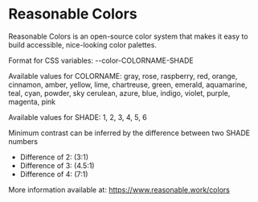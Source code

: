 # Reasonable Colors
Reasonable Colors is an open-source color system that makes it easy to build accessible, nice-looking color palettes.

Format for CSS variables: --color-COLORNAME-SHADE

Available values for COLORNAME:
	gray,
	rose, raspberry, red, orange, cinnamon, amber, yellow, lime,
	chartreuse, green, emerald, aquamarine, teal, cyan, powder, sky
	cerulean, azure, blue, indigo, violet, purple, magenta, pink

Available values for SHADE:
	1, 2, 3, 4, 5, 6

Minimum contrast can be inferred by the difference between two SHADE numbers

- Difference of 2: (3:1)
- Difference of 3: (4.5:1)
- Difference of 4: (7:1)

More information available at: https://www.reasonable.work/colors 